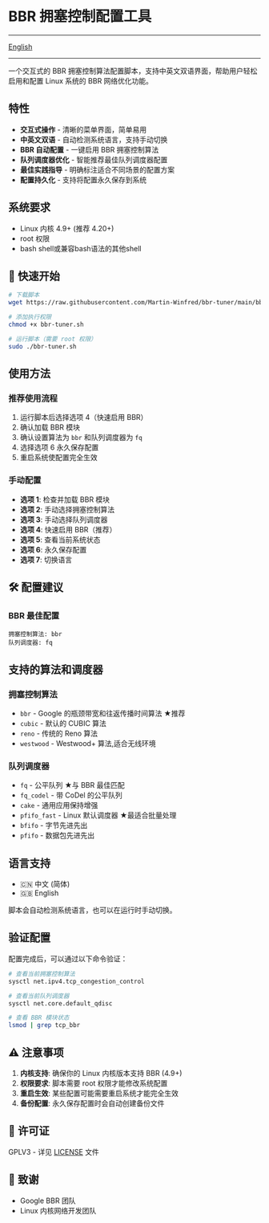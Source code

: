 
# BBR 拥塞控制配置工具
----

[English](Readme_en.md)

---

一个交互式的 BBR 拥塞控制算法配置脚本，支持中英文双语界面，帮助用户轻松启用和配置 Linux 系统的 BBR 网络优化功能。

##  特性

- **交互式操作** - 清晰的菜单界面，简单易用
- **中英文双语** - 自动检测系统语言，支持手动切换
- **BBR 自动配置** - 一键启用 BBR 拥塞控制算法
- **队列调度器优化** - 智能推荐最佳队列调度器配置
- **最佳实践指导** - 明确标注适合不同场景的配置方案
- **配置持久化** - 支持将配置永久保存到系统

## 系统要求

- Linux 内核 4.9+ (推荐 4.20+)
- root 权限
- bash shell或兼容bash语法的其他shell

## 🚀 快速开始

```bash
# 下载脚本
wget https://raw.githubusercontent.com/Martin-Winfred/bbr-tuner/main/bbr-tuner.sh

# 添加执行权限
chmod +x bbr-tuner.sh

# 运行脚本（需要 root 权限）
sudo ./bbr-tuner.sh
```

##  使用方法

### 推荐使用流程

1. 运行脚本后选择选项 4（快速启用 BBR）
2. 确认加载 BBR 模块
3. 确认设置算法为 `bbr` 和队列调度器为 `fq`
4. 选择选项 6 永久保存配置
5. 重启系统使配置完全生效

### 手动配置

- **选项 1**: 检查并加载 BBR 模块
- **选项 2**: 手动选择拥塞控制算法
- **选项 3**: 手动选择队列调度器
- **选项 4**: 快速启用 BBR（推荐）
- **选项 5**: 查看当前系统状态
- **选项 6**: 永久保存配置
- **选项 7**: 切换语言

## 🛠 配置建议

### BBR 最佳配置
```
拥塞控制算法: bbr
队列调度器: fq
```


## 支持的算法和调度器

### 拥塞控制算法
- `bbr` - Google 的瓶颈带宽和往返传播时间算法 ★推荐
- `cubic` - 默认的 CUBIC 算法
- `reno` - 传统的 Reno 算法
- `westwood` - Westwood+ 算法,适合无线环境

### 队列调度器
- `fq` - 公平队列 ★与 BBR 最佳匹配
- `fq_codel` - 带 CoDel 的公平队列
- `cake` - 通用应用保持增强
- `pfifo_fast` - Linux 默认调度器 ★最适合批量处理
- `bfifo` - 字节先进先出
- `pfifo` - 数据包先进先出

##  语言支持

- 🇨🇳 中文 (简体)
- 🇬🇧 English

脚本会自动检测系统语言，也可以在运行时手动切换。

##  验证配置

配置完成后，可以通过以下命令验证：

```bash
# 查看当前拥塞控制算法
sysctl net.ipv4.tcp_congestion_control

# 查看当前队列调度器
sysctl net.core.default_qdisc

# 查看 BBR 模块状态
lsmod | grep tcp_bbr
```

## ⚠️ 注意事项

1. **内核支持**: 确保你的 Linux 内核版本支持 BBR (4.9+)
2. **权限要求**: 脚本需要 root 权限才能修改系统配置
3. **重启生效**: 某些配置可能需要重启系统才能完全生效
4. **备份配置**: 永久保存配置时会自动创建备份文件

## 📝 许可证

GPLV3 - 详见 [LICENSE](LICENSE) 文件

## 🙏 致谢

- Google BBR 团队
- Linux 内核网络开发团队

